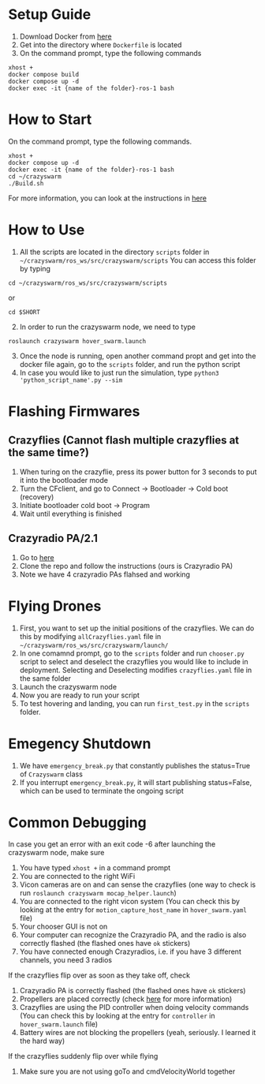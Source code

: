 # Setup Guide
1. Download Docker from [here](https://docs.docker.com/engine/install/ubuntu/)
2. Get into the directory where `Dockerfile` is located
3. On the command prompt, type the following commands
```
xhost +
docker compose build
docker compose up -d
docker exec -it {name of the folder}-ros-1 bash
```
# How to Start
On the command prompt, type the following commands.
```
xhost +
docker compose up -d
docker exec -it {name of the folder}-ros-1 bash
cd ~/crazyswarm
./Build.sh
```
For more information, you can look at the instructions in [here](https://crazyswarm.readthedocs.io/en/latest/installation.html)
# How to Use
1. All the scripts are located in the directory `scripts` folder in `~/crazyswarm/ros_ws/src/crazyswarm/scripts`
You can access this folder by typing 
```
cd ~/crazyswarm/ros_ws/src/crazyswarm/scripts
```
or
```
cd $SHORT
```

2. In order to run the crazyswarm node, we need to type
```
roslaunch crazyswarm hover_swarm.launch
```
3. Once the node is running, open another command propt and get into the docker file again, go to the `scripts` folder, and run the python script
4. In case you would like to just run the simulation, type `python3 'python_script_name'.py --sim`

# Flashing Firmwares 
## Crazyflies (Cannot flash multiple crazyflies at the same time?)
1. When turing on the crazyflie, press its power button for 3 seconds to put it into the bootloader mode
2. Turn the CFclient, and go to Connect -> Bootloader -> Cold boot (recovery)
3. Initiate bootloader cold boot -> Program
4. Wait until everything is finished

## Crazyradio PA/2.1
1. Go to [here](https://github.com/bitcraze/crazyradio-firmware)
2. Clone the repo and follow the instructions (ours is Crazyradio PA)
3. Note we have 4 crazyradio PAs flahsed and working

# Flying Drones
1. First, you want to set up the initial positions of the crazyflies. We can do this by modifying `allCrazyflies.yaml` file in `~/crazyswarm/ros_ws/src/crazyswarm/launch/` 
2. In one comamnd prompt, go to the `scripts` folder and run `chooser.py` script to select and deselect the crazyflies you would like to include in deployment. Selecting and Deselecting modifies `crazyflies.yaml` file in the same folder
3. Launch the crazyswarm node 
4. Now you are ready to run your script
5. To test hovering and landing, you can run `first_test.py` in the `scripts` folder.

# Emegency Shutdown
1. We have `emergency_break.py` that constantly publishes the status=True of `Crazyswarm` class
2. If you interrupt `emergency_break.py`, it will start publishing status=False, which can be used to terminate the ongoing script


# Common Debugging
In case you get an error with an exit code -6 after launching the crazyswarm node, make sure 
1. You have typed ```xhost +``` in a command prompt
2. You are connected to the right WiFi
3. Vicon cameras are on and can sense the crazyflies (one way to check is run `roslaunch crazyswarm mocap_helper.launch`)
4. You are connected to the right vicon system (You can check this by looking at the entry for `motion_capture_host_name` in `hover_swarm.yaml` file)
5. Your chooser GUI is not on
6. Your computer can recognize the Crazyradio PA, and the radio is also correctly flashed (the flashed ones have `ok` stickers)
7. You have connected enough Crazyradios, i.e. if you have 3 different channels, you need 3 radios

If the crazyflies flip over as soon as they take off, check 
1. Crazyradio PA is correctly flashed (the flashed ones have `ok` stickers)
2. Propellers are placed correctly (check [here](https://www.bitcraze.io/documentation/tutorials/getting-started-with-crazyflie-2-x/) for more information)
3. Crazyflies are using the PID controller when doing velocity commands (You can check this by looking at the entry for `controller` in `hover_swarm.launch` file)
4. Battery wires are not blocking the propellers (yeah, seriously. I learned it the hard way)

If the crazyflies suddenly flip over while flying
1. Make sure you are not using goTo and cmdVelocityWorld together
